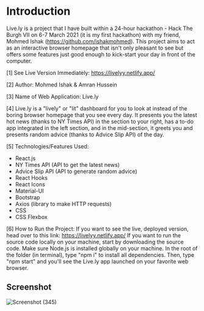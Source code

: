 # Introduction
Live.ly is a project that I have built within a 24-hour hackathon - Hack The Burgh VII on 6-7 March 2021 (it is my first hackathon) with my friend, Mohmed Ishak (https://github.com/ishakmohmed). This project aims to act as an interactive browser homepage that isn't only pleasant to see but offers some features just good enough to kick-start your day in front of the computer.

[1] See Live Version Immediately: https://livelyy.netlify.app/

[2] Author: Mohmed Ishak & Amran Hussein 

[3] Name of Web Application: Live.ly

[4] Live.ly is a "lively" or "lit" dashboard for you to look at instead of the boring browser homepage that you see every day. It presents you the latest hot news (thanks to NY Times API) in the section to your right, has a to-do app integrated in the left section, and in the mid-section, it greets you and presents random advice (thanks to Advice Slip API) of the day. 

[5] Technologies/Features Used:
* React.js
* NY Times API (API to get the latest news)
* Advice Slip API (API to generate random advice)
* React Hooks
* React Icons
* Material-UI
* Bootstrap
* Axios (library to make HTTP requests)
* CSS
* CSS Flexbox

[6] How to Run the Project: If you want to see the live, deployed version, head over to this link: https://livelyy.netlify.app/ If you want to run the source code locally on your machine, start by downloading the source code. Make sure Node.js is installed globally on your machine. In the root of the folder (in terminal), type "npm i" to install all dependencies. Then, type "npm start" and you'll see the Live.ly app launched on your favorite web browser.

## Screenshot
![Screenshot (345)](https://user-images.githubusercontent.com/78696359/158741414-32488bae-a7c0-4e8f-bb79-97d92e742166.png)